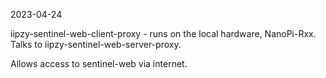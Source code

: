 2023-04-24

iipzy-sentinel-web-client-proxy - runs on the local hardware, NanoPi-Rxx. Talks to iipzy-sentinel-web-server-proxy.

Allows access to sentinel-web via internet.

